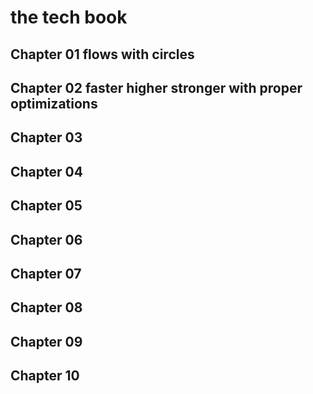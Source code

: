 # the tech book
## Chapter 01 flows with circles
## Chapter 02 faster higher stronger with proper optimizations
## Chapter 03 
## Chapter 04
## Chapter 05
## Chapter 06
## Chapter 07
## Chapter 08
## Chapter 09
## Chapter 10
